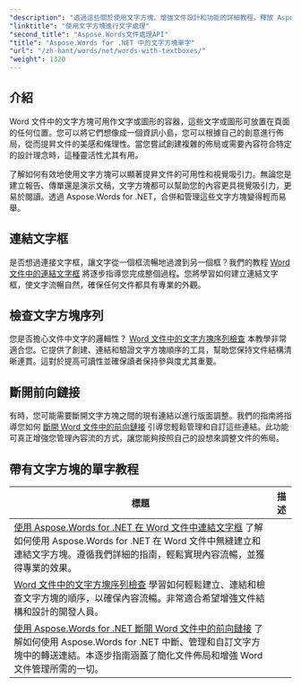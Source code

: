 ```yaml
---
"description": "透過這些關於使用文字方塊、增強文件設計和功能的詳細教程，釋放 Aspose.Words for .NET 的強大功能。"
"linktitle": "使用文字方塊進行文字處理"
"second_title": "Aspose.Words文件處理API"
"title": "Aspose.Words for .NET 中的文字方塊單字"
"url": "/zh-hant/words/net/words-with-textboxes/"
"weight": 1320
---
```


## 介紹

Word 文件中的文字方塊可用作文字或圖形的容器，這些文字或圖形可放置在頁面的任何位置。您可以將它們想像成一個資訊小島，您可以根據自己的創意進行佈局，從而提昇文件的美感和條理性。當您嘗試創建複雜的佈局或需要內容符合特定的設計理念時，這種靈活性尤其有用。

了解如何有效地使用文字方塊可以顯著提昇文件的可用性和視覺吸引力。無論您是建立報告、傳單還是演示文稿，文字方塊都可以幫助您的內容更具視覺吸引力，更易於閱讀。透過 Aspose.Words for .NET，合併和管理這些文字方塊變得輕而易舉。

## 連結文字框

是否想過連接文字框，讓文字從一個框流暢地過渡到另一個框？我們的教程 [Word 文件中的連結文字框](./linked-text-boxes/) 將逐步指導您完成整個過程。您將學習如何建立連結文字框，使文字流暢自然，確保任何文件都具有專業的外觀。

## 檢查文字方塊序列

您是否擔心文件中文字的邏輯性？ [Word 文件中的文字方塊序列檢查](./textbox-sequences-check/) 本教學非常適合您。它提供了創建、連結和驗證文字方塊順序的工具，幫助您保持文件結構清晰連貫。這對於提高可讀性並確保讀者保持參與度尤其重要。

## 斷開前向鏈接

有時，您可能需要斷開文字方塊之間的現有連結以進行版面調整。我們的指南將指導您如何 [斷開 Word 文件中的前向鏈接](./break-forward-link/) 引導您輕鬆管理和自訂這些連結。此功能可真正增強您管理內容流的方式，讓您能夠按照自己的設想來調整文件的佈局。

## 帶有文字方塊的單字教程
標題 | 描述 |
| --- | --- |
| [使用 Aspose.Words for .NET 在 Word 文件中連結文字框](./linked-text-boxes/) 了解如何使用 Aspose.Words for .NET 在 Word 文件中無縫建立和連結文字方塊。遵循我們詳細的指南，輕鬆實現內容流暢，並獲得專業的效果。 |
| [Word 文件中的文字方塊序列檢查](./textbox-sequences-check/) 學習如何輕鬆建立、連結和檢查文字方塊的順序，以確保內容流暢。非常適合希望增強文件結構和設計的開發人員。 |
| [使用 Aspose.Words for .NET 斷開 Word 文件中的前向鏈接](./break-forward-link/) 了解如何使用 Aspose.Words for .NET 中斷、管理和自訂文字方塊中的轉送連結。本逐步指南涵蓋了簡化文件佈局和增強 Word 文件管理所需的一切。 |